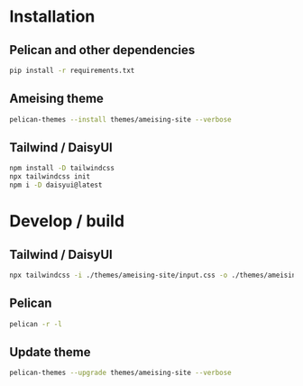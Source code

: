 # Installation

## Pelican and other dependencies
```bash
pip install -r requirements.txt
```

## Ameising theme
```bash
pelican-themes --install themes/ameising-site --verbose
```

## Tailwind / DaisyUI
```bash
npm install -D tailwindcss
npx tailwindcss init
npm i -D daisyui@latest
```


# Develop / build

## Tailwind / DaisyUI
```bash
npx tailwindcss -i ./themes/ameising-site/input.css -o ./themes/ameising-site/static/css/ameising.css --watch
```

## Pelican
```bash
pelican -r -l
```

## Update theme
```bash
pelican-themes --upgrade themes/ameising-site --verbose
```

